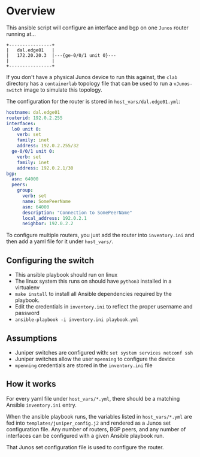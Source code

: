
# Overview

This ansible script will configure an interface and bgp on one `Junos` router running at...

```none
+----------------+
|   dal.edge01   |
|   172.20.20.3  |---{ge-0/0/1 unit 0}---
|                |
+----------------+
```

If you don't have a physical Junos device to run this against, the `clab` directory has a `containerlab` topology file that can be used to run a `vJunos-switch` image to simulate this topology.

The configuration for the router is stored in `host_vars/dal.edge01.yml`:

```yaml
hostname: dal.edge01
routerid: 192.0.2.255
interfaces:
  lo0 unit 0:
    verb: set
    family: inet
    address: 192.0.2.255/32
  ge-0/0/1 unit 0:
    verb: set
    family: inet
    address: 192.0.2.1/30
bgp:
  asn: 64000
  peers:
    group:
      verb: set
      name: SomePeerName
      asn: 64000
      description: "Connection to SomePeerName"
      local_address: 192.0.2.1
      neighbor: 192.0.2.2
```

To configure multiple routers, you just add the router into `inventory.ini` and then add a yaml file for it under `host_vars/`.


## Configuring the switch

- This ansible playbook should run on linux
- The linux system this runs on should have `python3` installed in a virtualenv
- `make install` to install all Ansible dependencies required by the playbook.
- Edit the credentials in `inventory.ini` to reflect the proper username and password
- `ansible-playbook -i inventory.ini playbook.yml`

## Assumptions

- Juniper switches are configured with: `set system services netconf ssh`
- Juniper switches allow the user `mpenning` to configure the device
- `mpenning` credentials are stored in the `inventory.ini` file

## How it works

For every yaml file under `host_vars/*.yml`, there should be a matching Ansible `inventory.ini` entry.

When the ansible playbook runs, the variables listed in `host_vars/*.yml` are fed into `templates/juniper_config.j2` and rendered as a Junos set configuration file.  Any number of routers, BGP peers, and any number of interfaces can be configured with a given Ansible playbook run.

That Junos set configuration file is used to configure the router.
